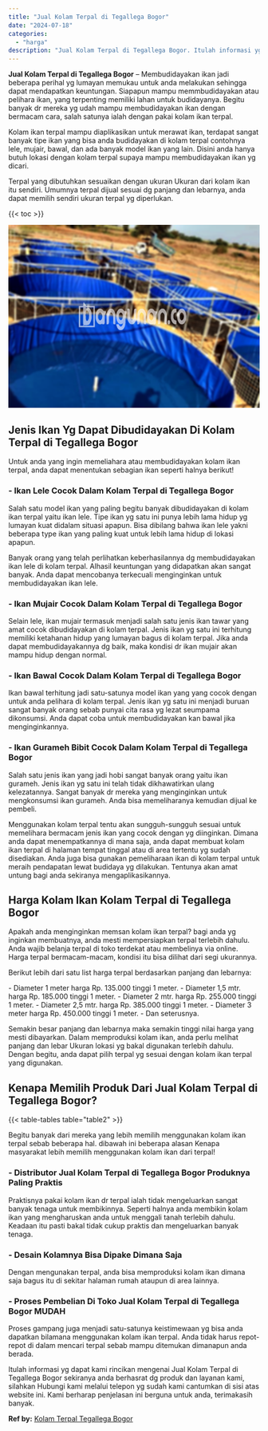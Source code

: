 ```yaml
---
title: "Jual Kolam Terpal di Tegallega Bogor"
date: "2024-07-18"
categories: 
  - "harga"
description: "Jual Kolam Terpal di Tegallega Bogor. Itulah informasi yg dapat kami rincikan mengenai Jual Kolam Terpal di Tegallega Bogor sekiranya anda berhasrat dg produ..."
---
```


**Jual Kolam Terpal di Tegallega Bogor** – Membudidayakan ikan jadi beberapa perihal yg lumayan memukau untuk anda melakukan sehingga dapat mendapatkan keuntungan. Siapapun mampu memmbudidayakan atau pelihara ikan, yang terpenting memiliki lahan untuk budidayanya. Begitu banyak dr mereka yg udah mampu membudidayakan ikan dengan bermacam cara, salah satunya ialah dengan pakai kolam ikan terpal.

Kolam ikan terpal mampu diaplikasikan untuk merawat ikan, terdapat sangat banyak tipe ikan yang bisa anda budidayakan di kolam terpal contohnya lele, mujair, bawal, dan ada banyak model ikan yang lain. Disini anda hanya butuh lokasi dengan kolam terpal supaya mampu membudidayakan ikan yg dicari.

Terpal yang dibutuhkan sesuaikan dengan ukuran Ukuran dari kolam ikan itu sendiri. Umumnya terpal dijual sesuai dg panjang dan lebarnya, anda dapat memilih sendiri ukuran terpal yg diperlukan.

{{< toc >}}

![Jual Kolam Terpal di Tegallega Bogor](/images/jual-kolam-terpal-02.png)

## Jenis Ikan Yg Dapat Dibudidayakan Di Kolam Terpal di Tegallega Bogor

Untuk anda yang ingin memeliahara atau membudidayakan kolam ikan terpal, anda dapat menentukan sebagian ikan seperti halnya berikut!

### \- Ikan Lele Cocok Dalam Kolam Terpal di Tegallega Bogor

Salah satu model ikan yang paling begitu banyak dibudidayakan di kolam ikan terpal yaitu ikan lele. Tipe ikan yg satu ini punya lebih lama hidup yg lumayan kuat didalam situasi apapun. Bisa dibilang bahwa ikan lele yakni beberapa type ikan yang paling kuat untuk lebih lama hidup di lokasi apapun.

Banyak orang yang telah perlihatkan keberhasilannya dg membudidayakan ikan lele di kolam terpal. Alhasil keuntungan yang didapatkan akan sangat banyak. Anda dapat mencobanya terkecuali menginginkan untuk membudidayakan ikan lele.

### \- Ikan Mujair Cocok Dalam Kolam Terpal di Tegallega Bogor

Selain lele, ikan mujair termasuk menjadi salah satu jenis ikan tawar yang amat cocok dibudidayakan di kolam terpal. Jenis ikan yg satu ini terhitung memiliki ketahanan hidup yang lumayan bagus di kolam terpal. Jika anda dapat membudidayakannya dg baik, maka kondisi dr ikan mujair akan mampu hidup dengan normal.

### \- Ikan Bawal Cocok Dalam Kolam Terpal di Tegallega Bogor

Ikan bawal terhitung jadi satu-satunya model ikan yang yang cocok dengan untuk anda pelihara di kolam terpal. Jenis ikan yg satu ini menjadi buruan sangat banyak orang sebab punyai cita rasa yg lezat seumpama dikonsumsi. Anda dapat coba untuk membudidayakan kan bawal jika menginginkannya.

### \- Ikan Gurameh Bibit Cocok Dalam Kolam Terpal di Tegallega Bogor

Salah satu jenis ikan yang jadi hobi sangat banyak orang yaitu ikan gurameh. Jenis ikan yg satu ini telah tidak dikhawatirkan ulang kelezatannya. Sangat banyak dr mereka yang menginginkan untuk mengkonsumsi ikan gurameh. Anda bisa memeliharanya kemudian dijual ke pembeli.

Menggunakan kolam terpal tentu akan sungguh-sungguh sesuai untuk memelihara bermacam jenis ikan yang cocok dengan yg diinginkan. Dimana anda dapat menempatkannya di mana saja, anda dapat membuat kolam ikan terpal di halaman tempat tinggal atau di area tertentu yg sudah disediakan. Anda juga bisa gunakan pemeliharaan ikan di kolam terpal untuk meraih pendapatan lewat budidaya yg dilakukan. Tentunya akan amat untung bagi anda sekiranya mengaplikasikannya.

## Harga Kolam Ikan Kolam Terpal di Tegallega Bogor

Apakah anda menginginkan memsan kolam ikan terpal? bagi anda yg inginkan membuatnya, anda mesti mempersiapkan terpal terlebih dahulu. Anda wajib belanja terpal di toko terdekat atau membelinya via online. Harga terpal bermacam-macam, kondisi itu bisa dilihat dari segi ukurannya.

Berikut lebih dari satu list harga terpal berdasarkan panjang dan lebarnya:

\- Diameter 1 meter harga Rp. 135.000 tinggi 1 meter. - Diameter 1,5 mtr. harga Rp. 185.000 tinggi 1 meter. - Diameter 2 mtr. harga Rp. 255.000 tinggi 1 meter. - Diameter 2,5 mtr. harga Rp. 385.000 tinggi 1 meter. - Diameter 3 meter harga Rp. 450.000 tinggi 1 meter. - Dan seterusnya.

Semakin besar panjang dan lebarnya maka semakin tinggi nilai harga yang mesti dibayarkan. Dalam memproduksi kolam ikan, anda perlu melihat panjang dan lebar Ukuran lokasi yg bakal digunakan terlebih dahulu. Dengan begitu, anda dapat pilih terpal yg sesuai dengan kolam ikan terpal yang digunakan.

## Kenapa Memilih Produk Dari Jual Kolam Terpal di Tegallega Bogor?

{{< table-tables table="table2" >}}

Begitu banyak dari mereka yang lebih memilih menggunakan kolam ikan terpal sebab beberapa hal. dibawah ini beberapa alasan Kenapa masyarakat lebih memilih menggunakan kolam ikan dari terpal!

### \- Distributor Jual Kolam Terpal di Tegallega Bogor Produknya Paling Praktis

Praktisnya pakai kolam ikan dr terpal ialah tidak mengeluarkan sangat banyak tenaga untuk membikinnya. Seperti halnya anda membikin kolam ikan yang mengharuskan anda untuk menggali tanah terlebih dahulu. Keadaan itu pasti bakal tidak cukup praktis dan mengeluarkan banyak tenaga.

### \- Desain Kolamnya Bisa Dipake Dimana Saja

Dengan mengunakan terpal, anda bisa memproduksi kolam ikan dimana saja bagus itu di sekitar halaman rumah ataupun di area lainnya.

### \- Proses Pembelian Di Toko Jual Kolam Terpal di Tegallega Bogor MUDAH

Proses gampang juga menjadi satu-satunya keistimewaan yg bisa anda dapatkan bilamana menggunakan kolam ikan terpal. Anda tidak harus repot-repot di dalam mencari terpal sebab mampu ditemukan dimanapun anda berada.

Itulah informasi yg dapat kami rincikan mengenai Jual Kolam Terpal di Tegallega Bogor sekiranya anda berhasrat dg produk dan layanan kami, silahkan Hubungi kami melalui telepon yg sudah kami cantumkan di sisi atas website ini. Kami berharap penjelasan ini berguna untuk anda, terimakasih banyak.

**Ref by:** [Kolam Terpal Tegallega Bogor](https://id.wikipedia.org/wiki/Kolam)
